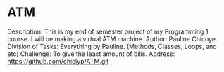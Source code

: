 # ATM
Description: This is my end of semester project of my Programming 1 course. I will be making a virtual ATM machine.
Author: Pauline Chicoye
Division of Tasks: Everything by Pauline. (Methods, Classes, Loops, and etc)
Challenge: To give the least amount of bills.
Address: https://github.com/chiclyp/ATM.git
